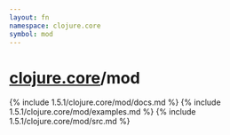 ```yaml
---
layout: fn
namespace: clojure.core
symbol: mod
---
```


# [clojure.core](../)/mod

{% include 1.5.1/clojure.core/mod/docs.md %}
{% include 1.5.1/clojure.core/mod/examples.md %}
{% include 1.5.1/clojure.core/mod/src.md %}

